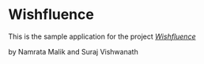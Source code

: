 # Wishfluence

This is the sample application for the project 
[*Wishfluence*](http://wishfluence.com)

by Namrata Malik and Suraj Vishwanath